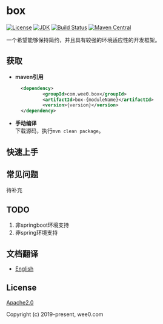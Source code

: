 # box

[![License](https://img.shields.io/badge/license-Apache%202-4EB1BA.svg)](https://www.apache.org/licenses/LICENSE-2.0.html)
[![JDK](https://img.shields.io/badge/JDK-1.8+-green.svg)](https://www.oracle.com/technetwork/java/javase/downloads/index.html)
[![Build Status](https://travis-ci.org/baihw/box.svg?branch=dev)](https://travis-ci.org/baihw/box)
[![Maven Central](https://maven-badges.herokuapp.com/maven-central/com.wee0.box/box-api/badge.svg)](https://maven-badges.herokuapp.com/maven-central/com.wee0.box/box-api)

一个希望能够保持简约，并且具有较强的环境适应性的开发框架。

## 获取

- **maven引用** 
  ```xml
    <dependency>
            <groupId>com.wee0.box</groupId>
            <artifactId>box-{moduleName}</artifactId>
            <version>{version}</version>
    </dependency>
  ```
- **手动编译**  
   下载源码，执行`mvn clean package`。  


## 快速上手



## 常见问题
待补充



## TODO

1. 非springboot环境支持
1. 非spring环境支持



## 文档翻译

* [English](https://github.com/baihw/box/blob/master/README_en.md)



## License

[Apache2.0](https://www.apache.org/licenses/LICENSE-2.0.html)

Copyright (c) 2019-present, wee0.com